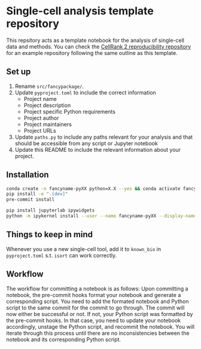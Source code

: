 # Single-cell analysis template repository

This repsitory acts as a template notebook for the analysis of single-cell data and methods.
You can check the [CellRank 2 reproducibility repository](https://github.com/theislab/cellrank2_reproducibility)
for an example repository following the same outline as this template.

## Set up

1. Rename `src/fancypackage/`.
2. Update `pyproject.toml` to include the correct information
    - Project name
    - Project description
    - Project specific Python requirements
    - Project author
    - Project maintainers
    - Project URLs
3. Update `paths.py` to include any paths relevant for your analysis and that should be accessible from any script or Jupyter notebook
4. Update this README to include the relevant information about your project.

## Installation

```bash
conda create -n fancyname-pyXX python=X.X --yes && conda activate fancyname-pyXX
pip install -e ".[dev]"
pre-commit install

pip install jupyterlab ipywidgets
python -m ipykernel install --user --name fancyname-pyXX --display-name "fancyname-pyXX"
```

## Things to keep in mind

Whenever you use a new single-cell tool, add it to `known_bio` in `pyproject.toml` s.t. `isort` can work correctly.

## Workflow

The workflow for committing a notebook is as follows: Upon committing a notebook, the pre-commit hooks format your notebook
and generate a corresponding script. You need to add the formated notebook and Python script to the same commit for the commit to go through. The commit will now either be successful or not. If not, your Python script was formatted by the pre-commit hooks. In that case, you need to update your notebook accordingly, unstage the Python script, and recommit the notebook. You will iterate through this process until there are no inconsistencies between the notebook and its corresponding Python script.
